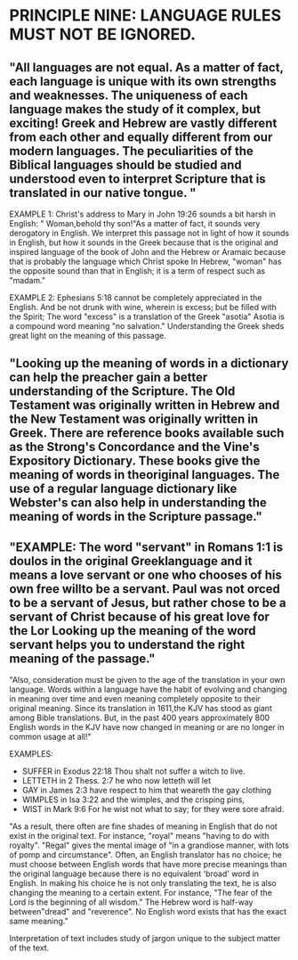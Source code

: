 # PRINCIPLE NINE: LANGUAGE RULES MUST NOT BE IGNORED.

## "All languages are not equal. As a matter of fact, each language is unique with its own strengths and weaknesses. The uniqueness of each language makes the study of it complex, but exciting! Greek and Hebrew are vastly different from each other and equally different from our modern languages. The peculiarities of the Biblical languages should be studied and understood even to interpret Scripture that is translated in our native tongue. "

EXAMPLE 1: Christ's address to Mary in John 19:26 sounds a bit harsh in English: " Woman,behold thy son!"As a matter of fact, it sounds very derogatory in English. We interpret this passage not in light of how it sounds in English, but how it sounds in the Greek because that is the original and inspired language of the book of John and the Hebrew or Aramaic because that is probably the language which Christ spoke In Hebrew, "woman" has the opposite sound than that in English; it is a term of respect such as "madam."

EXAMPLE 2: Ephesians 5:18 cannot be completely appreciated in the English. And be not drunk with wine, wherein is excess; but be filled with the Spirit; The word "excess" is a translation of the Greek "asotia" Asotia is a compound word meaning "no salvation." Understanding the Greek sheds great light on the meaning of this passage.

## "Looking up the meaning of words in a dictionary can help the preacher gain a better understanding of the Scripture. The Old Testament was originally written in Hebrew and the New Testament was originally written in Greek. There are reference books available such as the Strong's Concordance and the Vine's Expository Dictionary. These books give the meaning of words in theoriginal languages. The use of a regular language dictionary like Webster's can also help in understanding the meaning of words in the Scripture passage."

## "EXAMPLE: The word "servant" in Romans 1:1 is doulos in the original Greeklanguage and it means a love servant or one who chooses of his own free willto be a servant. Paul was not orced to be a servant of Jesus, but rather chose to be a servant of Christ because of his great love for the Lor Looking up the meaning of the word servant helps you to understand the right meaning of the passage."

"Also, consideration must be given to the age of the translation in your own language. Words within a language have the habit of evolving and changing in meaning over time and even meaning completely opposite to their original meaning. Since its translation in 1611,the KJV has stood as giant among Bible translations. But, in the past 400 years approximately 800 English words in the KJV have now changed in meaning or are no longer in common usage at all!"

EXAMPLES:

-   SUFFER in Exodus 22:18 Thou shalt not suffer a witch to live.
-   LETTETH in 2 Thess. 2:7 he who now letteth will let
-   GAY in James 2:3 have respect to him that weareth the gay clothing
-   WIMPLES in Isa 3:22 and the wimples, and the crisping pins,
-   WIST in Mark 9:6 For he wist not what to say; for they were sore afraid.

"As a result, there often are fine shades of meaning in English that do not exist in the original text. For instance, "royal" means "having to do with royalty". "Regal" gives the mental image of "in a grandiose manner, with lots of pomp and circumstance". Often, an English translator has no choice; he must choose between English words that have more precise meanings than the original language because there is no equivalent 'broad' word in English. In making his choice he is not only translating the text, he is also changing the meaning to a certain extent. For instance, "The fear of the Lord is the beginning of all wisdom." The Hebrew word is half-way between"dread" and "reverence". No English word exists that has the exact same meaning."

Interpretation of text includes study of jargon unique to the subject matter of the text.

